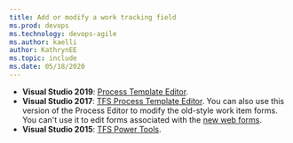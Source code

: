 ```yaml
---
title: Add or modify a work tracking field
ms.prod: devops
ms.technology: devops-agile
ms.author: kaelli
author: KathrynEE
ms.topic: include
ms.date: 05/18/2020
---
```

 
- **Visual Studio 2019**: [Process Template Editor](https://marketplace.visualstudio.com/items?itemName=ms-devlabs.msdevlabs-pte).  
- **Visual Studio 2017**: [TFS Process Template Editor](https://marketplace.visualstudio.com/items?itemName=KarthikBalasubramanianMSFT.TFSProcessTemplateEditor). You can also use this version of the Process Editor to modify the old-style work item forms. You can't use it to edit forms associated with the [new web forms](../reference/process/new-work-item-experience.md).   
- **Visual Studio 2015**: [TFS Power Tools](https://marketplace.visualstudio.com/items?itemName=TFSPowerToolsTeam.MicrosoftVisualStudioTeamFoundationServer2015Power).